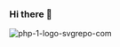 ### Hi there 👋
![php-1-logo-svgrepo-com](https://user-images.githubusercontent.com/114564514/233624898-e786288b-123a-4d75-b910-59582abe5ed5.svg)
<!--
**Brdlucas/Brdlucas** is a ✨ _special_ ✨ repository because its `README.md` (this file) appears on your GitHub profile.

Here are some ideas to get you started:

- 🔭 I’m currently working on ...
- 🌱 I’m currently learning ...
- 👯 I’m looking to collaborate on ...
- 🤔 I’m looking for help with ...
- 💬 Ask me about ...
- 📫 How to reach me: ...
- 😄 Pronouns: ...
- ⚡ Fun fact: ...
-->

